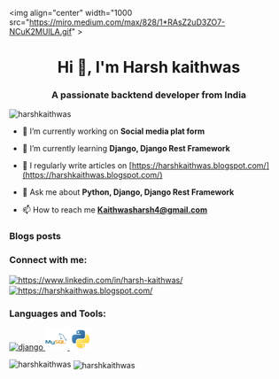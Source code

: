 <img align="center" width="1000 src="https://miro.medium.com/max/828/1*RAsZ2uD3ZO7-NCuK2MUILA.gif" >
<!-- [![MasterHead](https://miro.medium.com/max/828/1*RAsZ2uD3ZO7-NCuK2MUILA.gif|width=1000)] -->
<h1 align="center">Hi 👋, I'm Harsh kaithwas</h1>
<h3 align="center">A passionate backtend developer from India</h3>


<p align="left"> <img src="https://komarev.com/ghpvc/?username=harshkaithwas&label=Profile%20views&color=0e75b6&style=flat" alt="harshkaithwas" /> </p>

- 🔭 I’m currently working on **Social media plat form**

- 🌱 I’m currently learning **Django, Django Rest Framework**

- 📝 I regularly write articles on [https://harshkaithwas.blogspot.com/](https://harshkaithwas.blogspot.com/)

- 💬 Ask me about **Python, Django, Django Rest Framework**

- 📫 How to reach me **Kaithwasharsh4@gmail.com**

### Blogs posts
<!-- BLOG-POST-LIST:START -->
<!-- BLOG-POST-LIST:END -->

<h3 align="left">Connect with me:</h3>
<p align="left">
<a href="https://linkedin.com/in/https://www.linkedin.com/in/harsh-kaithwas/" target="blank"><img align="center" src="https://raw.githubusercontent.com/rahuldkjain/github-profile-readme-generator/master/src/images/icons/Social/linked-in-alt.svg" alt="https://www.linkedin.com/in/harsh-kaithwas/" height="30" width="40" /></a>
<a href="/https://harshkaithwas.blogspot.com/" target="blank"><img align="center" src="https://raw.githubusercontent.com/rahuldkjain/github-profile-readme-generator/master/src/images/icons/Social/rss.svg" alt="https://harshkaithwas.blogspot.com/" height="30" width="40" /></a>
</p>

<h3 align="left">Languages and Tools:</h3>
<p align="left"> <a href="https://www.djangoproject.com/" target="_blank" rel="noreferrer"> <img src="https://cdn.worldvectorlogo.com/logos/django.svg" alt="django" width="40" height="40"/> </a> <a href="https://www.mysql.com/" target="_blank" rel="noreferrer"> <img src="https://raw.githubusercontent.com/devicons/devicon/master/icons/mysql/mysql-original-wordmark.svg" alt="mysql" width="40" height="40"/> </a> <a href="https://www.python.org" target="_blank" rel="noreferrer"> <img src="https://raw.githubusercontent.com/devicons/devicon/master/icons/python/python-original.svg" alt="python" width="40" height="40"/> </a> </p>

<p><img align="left" src="https://github-readme-stats.vercel.app/api/top-langs?username=harshkaithwas&show_icons=true&locale=en&layout=compact" alt="harshkaithwas" /></p>

<p>&nbsp;<img align="center" src="https://github-readme-stats.vercel.app/api?username=harshkaithwas&show_icons=true&locale=en" alt="harshkaithwas" /></p>
